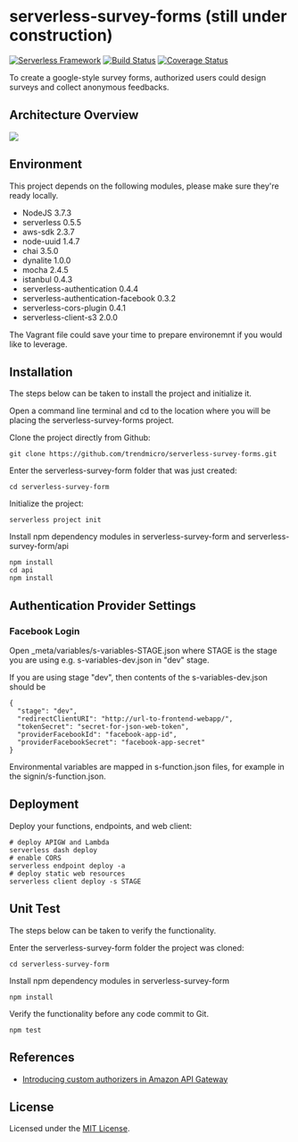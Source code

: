 # serverless-survey-forms (still under construction)

[![Serverless Framework](https://camo.githubusercontent.com/547c6da94c16fedb1aa60c9efda858282e22834f/687474703a2f2f7075626c69632e7365727665726c6573732e636f6d2f6261646765732f76332e737667)](http://www.serverless.com/)
[![Build Status](https://travis-ci.org/trendmicro/serverless-survey-forms.svg?branch=master)](https://travis-ci.org/trendmicro/serverless-survey-forms)
[![Coverage Status](https://coveralls.io/repos/github/trendmicro/serverless-survey-forms/badge.svg?branch=master)](https://coveralls.io/github/trendmicro/serverless-survey-forms?branch=master)

To create a google-style survey forms, authorized users could design surveys and collect anonymous feedbacks.

## Architecture Overview

![](http://i.imgur.com/gBDCCON.png)

## Environment

This project depends on the following modules, please make sure they're ready locally.

* NodeJS 3.7.3
* serverless 0.5.5
* aws-sdk 2.3.7
* node-uuid 1.4.7
* chai 3.5.0
* dynalite 1.0.0
* mocha 2.4.5
* istanbul 0.4.3
* serverless-authentication 0.4.4
* serverless-authentication-facebook 0.3.2
* serverless-cors-plugin 0.4.1
* serverless-client-s3 2.0.0

The Vagrant file could save your time to prepare environemnt if you would like to leverage. 

## Installation

The steps below can be taken to install the project and initialize it.

Open a command line terminal and cd to the location where you will be placing the serverless-survey-forms project.

Clone the project directly from Github:

```git clone https://github.com/trendmicro/serverless-survey-forms.git```

Enter the serverless-survey-form folder that was just created:

```cd serverless-survey-form```

Initialize the project:

```serverless project init```

Install npm dependency modules in serverless-survey-form and serverless-survey-form/api

```
npm install
cd api
npm install
```

## Authentication Provider Settings

### Facebook Login

Open _meta/variables/s-variables-STAGE.json where STAGE is the stage you are using e.g. s-variables-dev.json in "dev" stage.

If you are using stage "dev", then contents of the s-variables-dev.json should be

```
{
  "stage": "dev",
  "redirectClientURI": "http://url-to-frontend-webapp/",
  "tokenSecret": "secret-for-json-web-token",
  "providerFacebookId": "facebook-app-id",
  "providerFacebookSecret": "facebook-app-secret"
}
```

Environmental variables are mapped in s-function.json files, for example in the signin/s-function.json.

## Deployment
Deploy your functions, endpoints, and web client:

```
# deploy APIGW and Lambda
serverless dash deploy
# enable CORS
serverless endpoint deploy -a
# deploy static web resources
serverless client deploy -s STAGE
```

## Unit Test

The steps below can be taken to verify the functionality.

Enter the serverless-survey-form folder the project was cloned:

```cd serverless-survey-form```

Install npm dependency modules in serverless-survey-form

```npm install```

Verify the functionality before any code commit to Git.

```npm test```

## References

* [Introducing custom authorizers in Amazon API Gateway](https://aws.amazon.com/tw/blogs/compute/introducing-custom-authorizers-in-amazon-api-gateway/)

## License

Licensed under the [MIT License](https://github.com/trendmicro/serverless-survey-forms/blob/master/LICENSE).
